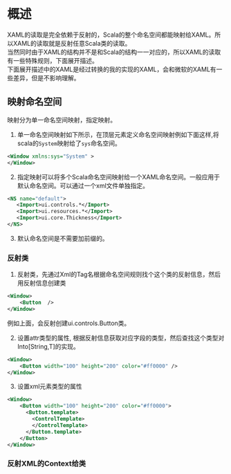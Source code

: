 # 概述  
XAML的读取是完全依赖于反射的，Scala的整个命名空间都能映射给XAML。所以XAML的读取就是反射任意Scala类的读取。  
当然同时由于XAML的结构并不是和Scala的结构一一对应的，所以XAML的读取有一些特殊规则，下面展开描述。   
下面展开描述中的XAML是经过转换的我的实现的XAML，会和微软的XAML有一些差异，但是不影响理解。  


## 映射命名空间  
映射分为单一命名空间映射，指定映射。 
1. 单一命名空间映射如下所示，在顶层元素定义命名空间映射例如下面这样,将scala的`System`映射给了`sys`命名空间。
```xml
<Window xmlns:sys="System" >
</Window>
```  
2. 指定映射可以将多个Scala命名空间映射给一个XAML命名空间。一般应用于默认命名空间。可以通过一个xml文件单独指定。  
```xml
<NS name="default">
   <Import>ui.controls.*</Import>
   <Import>ui.resources.*</Import>
   <Import>ui.core.Thickness</Import>
</NS>
```  
3. 默认命名空间是不需要加前缀的。  

### 反射类  
1. 反射类，先通过Xml的Tag名根据命名空间规则找个这个类的反射信息，然后用反射信息创建类    
```xml
<Window>
    <Button  />
</Window>
```
例如上面，会反射创建ui.controls.Button类。  

2. 设置attr类型的属性, 根据反射信息获取对应字段的类型，然后查找这个类型对Into[String,T]的实现。  
```xml
<Window>
    <Button width="100" height="200" color="#ff0000" />
</Window>
```  

3. 设置xml元素类型的属性  
```xml
<Window>
    <Button width="100" height="200" color="#ff0000">
      <Button.template>
        <ControlTemplate>
        </ControlTemplate>     
      </Button.template>
    </Button>
</Window>
```
### 反射XML的Context给类
